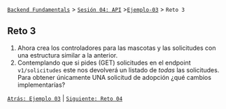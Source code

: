 [`Backend Fundamentals`](../../README.md) > [`Sesión 04: API`](../README.md) >[`Ejemplo-03`](../Ejemplo-03) > `Reto 3`
	
## Reto 3

1. Ahora crea los controladores para las mascotas y las solicitudes con una estructura similar a la anterior.
2. Contemplando que si pides (GET) solicitudes en el endpoint `v1/solicitudes` este nos devolverá un listado de *todas* las solicitudes. Para obtener únicamente UNA solicitud de adopción ¿qué cambios implementarías?

[`Atrás: Ejemplo 03`](https://github.com/beduExpert/A2-Backend-Fundamentals-2020/tree/master/Sesion-04/Ejemplo-03) | [`Siguiente: Reto 04`](https://github.com/beduExpert/A2-Backend-Fundamentals-2020/tree/master/Sesion-04/Reto-04)
